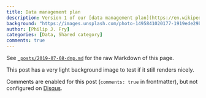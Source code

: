 ```yaml
---
title: Data management plan
description: Version 1 of our [data management plan](https://en.wikipedia.org/wiki/Data_management_plan) is now available
background: "https://images.unsplash.com/photo-1495841020177-1919ede29bd8?ixlib=rb-1.2.1&ixid=eyJhcHBfaWQiOjEyMDd9&auto=format&fit=crop&w=1200&q=80"
author: [Philip J. Fry]
categories: [Data, Shared category]
comments: true
---
```


See [`_posts/2019-07-08-dmp.md`](https://raw.githubusercontent.com/peterdesmet/petridish/master/_posts/2019-07-08-dmp.md) for the raw Markdown of this page.

This post has a very light background image to test if it still renders nicely.

Comments are enabled for this post (`comments: true` in frontmatter), but not configured on [Disqus](https://disqus.com/).
